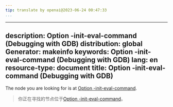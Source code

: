 ```yaml
---
tip: translate by openai@2023-06-24 00:47:33
...
```

---
description: Option -init-eval-command (Debugging with GDB)
distribution: global
Generator: makeinfo
keywords: Option -init-eval-command (Debugging with GDB)
lang: en
resource-type: document
title: Option -init-eval-command (Debugging with GDB)
---

The node you are looking for is at [Option -init-eval-command](Startup.html#Option-_002dinit_002deval_002dcommand).

> 你正在寻找的节点位于[Option -init-eval-command](Startup.html#Option-_002dinit_002deval_002dcommand)。
